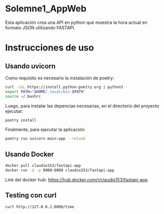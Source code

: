 # Solemne1_AppWeb

Esta aplicación crea una API en python que muestra la hora actual en formato JSON utilizando FASTAPI.

# Instrucciones de uso

## Usando uvicorn

Como requisito es necesario la instalación de poetry:

```bash
curl -sSL https://install.python-poetry.org | python3 -
export PATH="$HOME/.local/bin:$PATH"
source ~/.bashrc
```
Luego, para instalar las depencias necesarias, en el directorio del proyecto ejecutar:
```bash
poetry install
```
Finalmente, para ejecutar la aplicación:
```bash
poetry run uvicorn main:app --reload
```

## Usando Docker
```bash
docker pull claudio153/fastapi-app
docker run -d -p 8000:8000 claudio153/fastapi-app
```
Link del docker hub: https://hub.docker.com/r/claudio153/fastapi-app

## Testing con curl
```bash
curl http://127.0.0.1:8000/time
```
